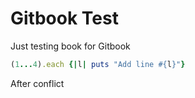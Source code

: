 # Gitbook Test

Just testing book for Gitbook 


```ruby
(1...4).each {|l| puts "Add line #{l}"}
```


After conflict 